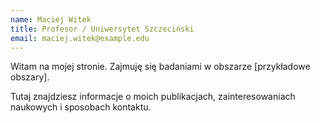 ```yaml
---
name: Maciej Witek
title: Profesor / Uniwersytet Szczeciński
email: maciej.witek@example.edu
---
```


Witam na mojej stronie. Zajmuję się badaniami w obszarze [przykładowe obszary].

Tutaj znajdziesz informacje o moich publikacjach, zainteresowaniach naukowych i sposobach kontaktu.
